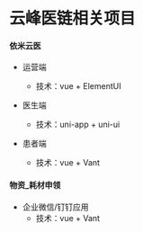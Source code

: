 # 云峰医链相关项目

#### 依米云医

* 运营端
  * 技术：vue + ElementUI

* 医生端
  * 技术：uni-app + uni-ui

* 患者端
  * 技术：vue + Vant


#### 物资_耗材申领

* 企业微信/钉钉应用
  * 技术：vue + Vant